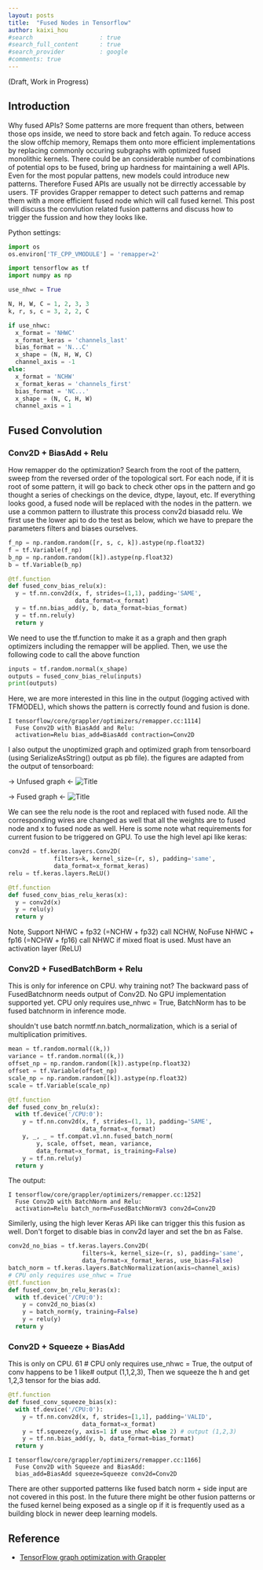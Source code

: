 ```yaml
---
layout: posts
title:  "Fused Nodes in Tensorflow"
author: kaixi_hou
#search                   : true
#search_full_content      : true
#search_provider          : google
#comments: true
---
```

(Draft, Work in Progress)
## Introduction
Why fused APIs? Some patterns are more frequent than others, between those ops inside, we need to store back and fetch again. To reduce access the slow offchip memory, 
Remaps them onto more efficient implementations by replacing commonly occuring subgraphs with optimized fused monolithic kernels.
There could be an considerable number of combinations of potential ops to be fused, bring up hardness for maintaining a well APIs. Even for the most popular pattens, new models could introduce new patterns. Therefore Fused APIs are usually not be dirrectly accessable by users. TF provides Grapper remapper to detect such patterns and remap them with a more efficient fused node which will call fused kernel.
This post will discuss the convlution related fusion patterns and discuss how to trigger the fussion and how they looks like.

Python settings:
```python
import os
os.environ['TF_CPP_VMODULE'] = 'remapper=2'

import tensorflow as tf
import numpy as np

use_nhwc = True

N, H, W, C = 1, 2, 3, 3
k, r, s, c = 3, 2, 2, C

if use_nhwc:
  x_format = 'NHWC'
  x_format_keras = 'channels_last'
  bias_format = 'N...C'
  x_shape = (N, H, W, C)
  channel_axis = -1
else:
  x_format = 'NCHW'
  x_format_keras = 'channels_first'
  bias_format = 'NC...'
  x_shape = (N, C, H, W)
  channel_axis = 1
```

## Fused Convolution
### Conv2D + BiasAdd + Relu
How remapper do the optimization?
Search from the root of the pattern, sweep from the reversed order of the topological sort. For each node, if it is root of some pattern, it will go back to check other ops in the pattern and go  thought a series of checkings on the device, dtype, layout, etc. If everything looks good, a fused node will be replaced with the nodes in the pattern.
we use a common pattern to illustrate this process conv2d biasadd relu. We first
use the lower api to do the test as below, which we have to prepare the parameters filters and biases ourselves.
```python
f_np = np.random.random([r, s, c, k]).astype(np.float32)
f = tf.Variable(f_np)
b_np = np.random.random([k]).astype(np.float32)
b = tf.Variable(b_np)

@tf.function
def fused_conv_bias_relu(x):
  y = tf.nn.conv2d(x, f, strides=(1,1), padding='SAME',
                   data_format=x_format)
  y = tf.nn.bias_add(y, b, data_format=bias_format)
  y = tf.nn.relu(y)
  return y
```
We need to use the tf.function to make it as a graph and then graph optimizers including the remapper will be applied.
Then, we use the following code to call the above function
```python
inputs = tf.random.normal(x_shape)
outputs = fused_conv_bias_relu(inputs)
print(outputs)
```

Here, we are more interested in this line in the output (logging actived with TFMODEL), which shows the pattern is correctly found and fusion is done.
```
I tensorflow/core/grappler/optimizers/remapper.cc:1114]
  Fuse Conv2D with BiasAdd and Relu:
  activation=Relu bias_add=BiasAdd contraction=Conv2D
```
I also output the unoptimized graph and optimized graph from tensorboard (using SerializeAsString() output as pb file). the figures are adapted from the output of tensorboard:

-> Unfused graph <-
![Title](/assets/posts_images/unfused.png)

-> Fused graph <-
![Title](/assets/posts_images/fused.png)


We can see the relu node is the root and replaced with fused node. All the corresponding wires are changed as well that all the weights are to fused node and x to fused node as well.
Here is some note what requirements for current fusion to be triggered on GPU.
To use the high level api like keras:

```python
conv2d = tf.keras.layers.Conv2D(
             filters=k, kernel_size=(r, s), padding='same',
             data_format=x_format_keras)
relu = tf.keras.layers.ReLU()

@tf.function
def fused_conv_bias_relu_keras(x):
  y = conv2d(x)
  y = relu(y)
  return y
```
Note, Support NHWC + fp32 (=NCHW + fp32) call NCHW,
NoFuse  NHWC + fp16 (=NCHW + fp16) call NHWC if mixed float is used.
Must have an activation layer (ReLU)


### Conv2D + FusedBatchBorm + Relu
This is only for inference on CPU. why training not? The backward pass of FusedBatchnorm needs output of Conv2D. No GPU implementation supported yet.
CPU only requires use_nhwc = True, BatchNorm has to be fused batchnorm in inference mode.

shouldn't use batch normtf.nn.batch_normalization, which is a serial of multiplication primitives.
```python
mean = tf.random.normal((k,))
variance = tf.random.normal((k,))
offset_np = np.random.random([k]).astype(np.float32)
offset = tf.Variable(offset_np)
scale_np = np.random.random([k]).astype(np.float32)
scale = tf.Variable(scale_np)

@tf.function
def fused_conv_bn_relu(x):
  with tf.device('/CPU:0'):
    y = tf.nn.conv2d(x, f, strides=(1, 1), padding='SAME',
                     data_format=x_format)
    y, _, _ = tf.compat.v1.nn.fused_batch_norm(
        y, scale, offset, mean, variance,
        data_format=x_format, is_training=False)
    y = tf.nn.relu(y)
  return y
```
The output:
```
I tensorflow/core/grappler/optimizers/remapper.cc:1252]
  Fuse Conv2D with BatchNorm and Relu:
  activation=Relu batch_norm=FusedBatchNormV3 conv2d=Conv2D
```
Similerly, using the high lever Keras APi like can trigger this this fusion as well. Don't forget to disable bias in conv2d layer and set the bn as False.
```python
conv2d_no_bias = tf.keras.layers.Conv2D(
                     filters=k, kernel_size=(r, s), padding='same',
                     data_format=x_format_keras, use_bias=False)
batch_norm = tf.keras.layers.BatchNormalization(axis=channel_axis)
# CPU only requires use_nhwc = True
@tf.function
def fused_conv_bn_relu_keras(x):
  with tf.device('/CPU:0'):
    y = conv2d_no_bias(x)
    y = batch_norm(y, training=False)
    y = relu(y)
  return y
```
### Conv2D + Squeeze + BiasAdd
This is only on CPU.
61 # CPU only requires use_nhwc = True, the output of conv happens to be 1 like# output (1,1,2,3), Then we squeeze the h and get 1,2,3 tensor for the bias add.
```python
@tf.function
def fused_conv_squeeze_bias(x):
  with tf.device('/CPU:0'):
    y = tf.nn.conv2d(x, f, strides=[1,1], padding='VALID',
                     data_format=x_format) 
    y = tf.squeeze(y, axis=1 if use_nhwc else 2) # output (1,2,3)
    y = tf.nn.bias_add(y, b, data_format=bias_format)
  return y
```
```
I tensorflow/core/grappler/optimizers/remapper.cc:1166]
  Fuse Conv2D with Squeeze and BiasAdd:
  bias_add=BiasAdd squeeze=Squeeze conv2d=Conv2D
```

There are other supported patterns like fused batch norm + side input are not covered in this post. In the future there might be other fusion patterns or the fused kernel being exposed as a single op if it is frequently used as a building block in newer deep learning models.

## Reference
* [TensorFlow graph optimization with Grappler](https://www.tensorflow.org/guide/graph_optimization)

